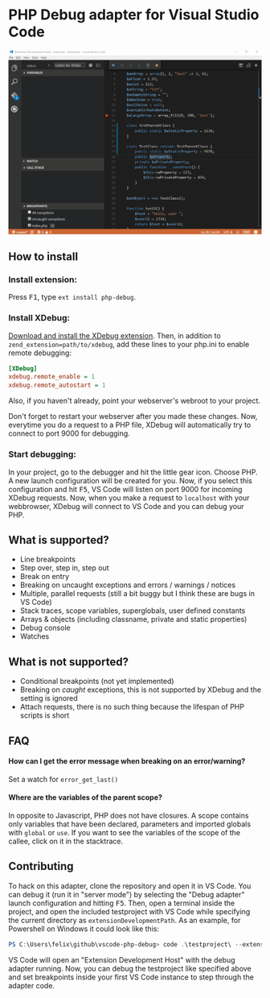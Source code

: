 PHP Debug adapter for Visual Studio Code
========================================

![Demo GIF](images/demo.gif)

How to install
--------------

### Install extension:
Press <kbd>F1</kbd>, type `ext install php-debug`.

### Install XDebug:
[Download and install the XDebug extension](http://xdebug.org/download.php).
Then, in addition to `zend_extension=path/to/xdebug`, add these lines to your php.ini to enable remote debugging:

```ini
[XDebug]
xdebug.remote_enable = 1
xdebug.remote_autostart = 1
```
Also, if you haven't already, point your webserver's webroot to your project.

Don't forget to restart your webserver after you made these changes.
Now, everytime you do a request to a PHP file, XDebug will automatically try to connect to port 9000 for debugging.

### Start debugging:
In your project, go to the debugger and hit the little gear icon. Choose PHP. A new launch configuration will be created for you.
Now, if you select this configuration and hit <kbd>F5</kbd>, VS Code will listen on port 9000 for incoming XDebug requests.
Now, when you make a request to `localhost` with your webbrowser, XDebug will connect to VS Code and you can debug your PHP.

What is supported?
------------------
 - Line breakpoints
 - Step over, step in, step out
 - Break on entry
 - Breaking on uncaught exceptions and errors / warnings / notices
 - Multiple, parallel requests (still a bit buggy but I think these are bugs in VS Code)
 - Stack traces, scope variables, superglobals, user defined constants
 - Arrays & objects (including classname, private and static properties)
 - Debug console
 - Watches

What is not supported?
----------------------
 - Conditional breakpoints (not yet implemented)
 - Breaking on _caught_ exceptions, this is not supported by XDebug and the setting is ignored
 - Attach requests, there is no such thing because the lifespan of PHP scripts is short

FAQ
---

#### How can I get the error message when breaking on an error/warning?
Set a watch for `error_get_last()`

#### Where are the variables of the parent scope?
In opposite to Javascript, PHP does not have closures.
A scope contains only variables that have been declared, parameters and imported globals with `global` or `use`.
If you want to see the variables of the scope of the callee, click on it in the stacktrace.

Contributing
------------
To hack on this adapter, clone the repository and open it in VS Code.
You can debug it (run it in "server mode") by selecting the "Debug adapter" launch configuration and hitting <kbd>F5</kbd>.
Then, open a terminal inside the project, and open the included testproject with VS Code while specifying the current directory as `extensionDevelopmentPath`.
As an example, for Powershell on Windows it could look like this:

```powershell
PS C:\Users\felix\github\vscode-php-debug> code .\testproject\ --extensionDevelopmentPath=$pwd
```

VS Code will open an "Extension Development Host" with the debug adapter running.
Now, you can debug the testproject like specified above and set breakpoints inside your first VS Code instance to step through the adapter code.
